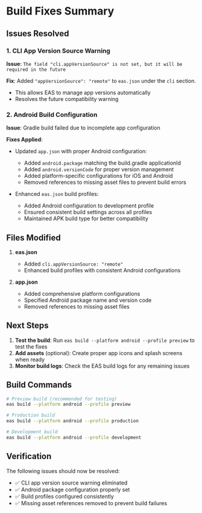 # Build Fixes Summary

## Issues Resolved

### 1. CLI App Version Source Warning
**Issue**: `The field "cli.appVersionSource" is not set, but it will be required in the future`

**Fix**: Added `"appVersionSource": "remote"` to `eas.json` under the `cli` section.
- This allows EAS to manage app versions automatically
- Resolves the future compatibility warning

### 2. Android Build Configuration
**Issue**: Gradle build failed due to incomplete app configuration

**Fixes Applied**:
- Updated `app.json` with proper Android configuration:
  - Added `android.package` matching the build.gradle applicationId
  - Added `android.versionCode` for proper version management
  - Added platform-specific configurations for iOS and Android
  - Removed references to missing asset files to prevent build errors

- Enhanced `eas.json` build profiles:
  - Added Android configuration to development profile
  - Ensured consistent build settings across all profiles
  - Maintained APK build type for better compatibility

## Files Modified

1. **eas.json**
   - Added `cli.appVersionSource: "remote"`
   - Enhanced build profiles with consistent Android configurations

2. **app.json**
   - Added comprehensive platform configurations
   - Specified Android package name and version code
   - Removed references to missing asset files

## Next Steps

1. **Test the build**: Run `eas build --platform android --profile preview` to test the fixes
2. **Add assets** (optional): Create proper app icons and splash screens when ready
3. **Monitor build logs**: Check the EAS build logs for any remaining issues

## Build Commands

```bash
# Preview build (recommended for testing)
eas build --platform android --profile preview

# Production build
eas build --platform android --profile production

# Development build
eas build --platform android --profile development
```

## Verification

The following issues should now be resolved:
- ✅ CLI app version source warning eliminated
- ✅ Android package configuration properly set
- ✅ Build profiles configured consistently
- ✅ Missing asset references removed to prevent build failures
